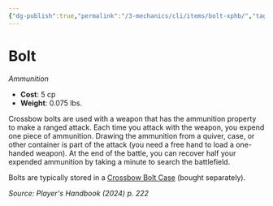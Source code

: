 ```yaml
---
{"dg-publish":true,"permalink":"/3-mechanics/cli/items/bolt-xphb/","tags":["ttrpg-cli/compendium/src/5e/xphb","ttrpg-cli/item/gear/ammunition","ttrpg-cli/item/rarity/none"],"noteIcon":""}
---
```


# Bolt
*Ammunition*  


- **Cost**: 5 cp
- **Weight**: 0.075 lbs.

Crossbow bolts are used with a weapon that has the ammunition property to make a ranged attack. Each time you attack with the weapon, you expend one piece of ammunition. Drawing the ammunition from a quiver, case, or other container is part of the attack (you need a free hand to load a one-handed weapon). At the end of the battle, you can recover half your expended ammunition by taking a minute to search the battlefield.

Bolts are typically stored in a [Crossbow Bolt Case](3-Mechanics/CLI/items/crossbow-bolt-case-xphb.md) (bought separately).

*Source: Player's Handbook (2024) p. 222*
